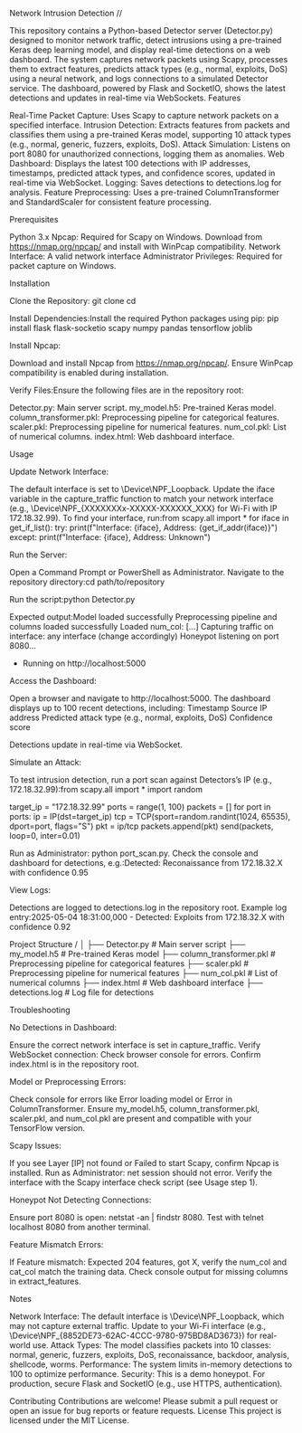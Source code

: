 Network Intrusion Detection //

This repository contains a Python-based Detector server (Detector.py) designed to monitor network traffic, detect intrusions using a pre-trained Keras deep learning model, and display real-time detections on a web dashboard. The system captures network packets using Scapy, processes them to extract features, predicts attack types (e.g., normal, exploits, DoS) using a neural network, and logs connections to a simulated Detector service. The dashboard, powered by Flask and SocketIO, shows the latest detections and updates in real-time via WebSockets.
Features

Real-Time Packet Capture: Uses Scapy to capture network packets on a specified interface.
Intrusion Detection: Extracts features from packets and classifies them using a pre-trained Keras model, supporting 10 attack types (e.g., normal, generic, fuzzers, exploits, DoS).
Attack Simulation: Listens on port 8080 for unauthorized connections, logging them as anomalies.
Web Dashboard: Displays the latest 100 detections with IP addresses, timestamps, predicted attack types, and confidence scores, updated in real-time via WebSocket.
Logging: Saves detections to detections.log for analysis.
Feature Preprocessing: Uses a pre-trained ColumnTransformer and StandardScaler for consistent feature processing.

Prerequisites

Python 3.x
Npcap: Required for Scapy on Windows. Download from https://nmap.org/npcap/ and install with WinPcap compatibility.
Network Interface: A valid network interface 
Administrator Privileges: Required for packet capture on Windows.

Installation

Clone the Repository:
git clone <repository-url>
cd <repository-name>


Install Dependencies:Install the required Python packages using pip:
pip install flask flask-socketio scapy numpy pandas tensorflow joblib


Install Npcap:

Download and install Npcap from https://nmap.org/npcap/.
Ensure WinPcap compatibility is enabled during installation.


Verify Files:Ensure the following files are in the repository root:

Detector.py: Main server script.
my_model.h5: Pre-trained Keras model.
column_transformer.pkl: Preprocessing pipeline for categorical features.
scaler.pkl: Preprocessing pipeline for numerical features.
num_col.pkl: List of numerical columns.
index.html: Web dashboard interface.



Usage

Update Network Interface:

The default interface is set to \Device\NPF_Loopback. Update the iface variable in the capture_traffic function to match your network interface (e.g., \Device\NPF_{XXXXXXXx-XXXXX-XXXXXX_XXX} for Wi-Fi with IP 172.18.32.99).
To find your interface, run:from scapy.all import *
for iface in get_if_list():
    try:
        print(f"Interface: {iface}, Address: {get_if_addr(iface)}")
    except:
        print(f"Interface: {iface}, Address: Unknown")




Run the Server:

Open a Command Prompt or PowerShell as Administrator.
Navigate to the repository directory:cd path/to/repository


Run the script:python Detector.py


Expected output:Model loaded successfully
Preprocessing pipeline and columns loaded successfully
Loaded num_col: [...]
Capturing traffic on interface: any interface (change accordingly)
Honeypot listening on port 8080...
* Running on http://localhost:5000




Access the Dashboard:

Open a browser and navigate to http://localhost:5000.
The dashboard displays up to 100 recent detections, including:
Timestamp
Source IP address
Predicted attack type (e.g., normal, exploits, DoS)
Confidence score


Detections update in real-time via WebSocket.


Simulate an Attack:

To test intrusion detection, run a port scan against Detectors’s IP (e.g., 172.18.32.99):from scapy.all import *
import random

target_ip = "172.18.32.99"
ports = range(1, 100)
packets = []
for port in ports:
    ip = IP(dst=target_ip)
    tcp = TCP(sport=random.randint(1024, 65535), dport=port, flags="S")
    pkt = ip/tcp
    packets.append(pkt)
send(packets, loop=0, inter=0.01)


Run as Administrator: python port_scan.py.
Check the console and dashboard for detections, e.g.:Detected: Reconaissance from 172.18.32.X with confidence 0.95




View Logs:

Detections are logged to detections.log in the repository root.
Example log entry:2025-05-04 18:31:00,000 - Detected: Exploits from 172.18.32.X with confidence 0.92





Project Structure
<repository-name>/
│
├── Detector.py         # Main server script
├── my_model.h5                # Pre-trained Keras model
├── column_transformer.pkl     # Preprocessing pipeline for categorical features
├── scaler.pkl                 # Preprocessing pipeline for numerical features
├── num_col.pkl                # List of numerical columns
├── index.html                 # Web dashboard interface
├── detections.log             # Log file for detections

Troubleshooting

No Detections in Dashboard:

Ensure the correct network interface is set in capture_traffic.
Verify WebSocket connection: Check browser console for errors.
Confirm index.html is in the repository root.


Model or Preprocessing Errors:

Check console for errors like Error loading model or Error in ColumnTransformer.
Ensure my_model.h5, column_transformer.pkl, scaler.pkl, and num_col.pkl are present and compatible with your TensorFlow version.


Scapy Issues:

If you see Layer [IP] not found or Failed to start Scapy, confirm Npcap is installed.
Run as Administrator: net session should not error.
Verify the interface with the Scapy interface check script (see Usage step 1).


Honeypot Not Detecting Connections:

Ensure port 8080 is open: netstat -an | findstr 8080.
Test with telnet localhost 8080 from another terminal.


Feature Mismatch Errors:

If Feature mismatch: Expected 204 features, got X, verify the num_col and cat_col match the training data.
Check console output for missing columns in extract_features.



Notes

Network Interface: The default interface is \Device\NPF_Loopback, which may not capture external traffic. Update to your Wi-Fi interface (e.g., \Device\NPF_{8852DE73-62AC-4CCC-9780-975BD8AD3673}) for real-world use.
Attack Types: The model classifies packets into 10 classes: normal, generic, fuzzers, exploits, DoS, reconaissance, backdoor, analysis, shellcode, worms.
Performance: The system limits in-memory detections to 100 to optimize performance.
Security: This is a demo honeypot. For production, secure Flask and SocketIO (e.g., use HTTPS, authentication).

Contributing
Contributions are welcome! Please submit a pull request or open an issue for bug reports or feature requests.
License
This project is licensed under the MIT License.
